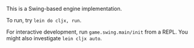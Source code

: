This is a Swing-based engine implementation.

To run, try `lein do cljx, run`.

For interactive development, run `game.swing.main/init` from a REPL. You might
also investigate `lein cljx auto`.

